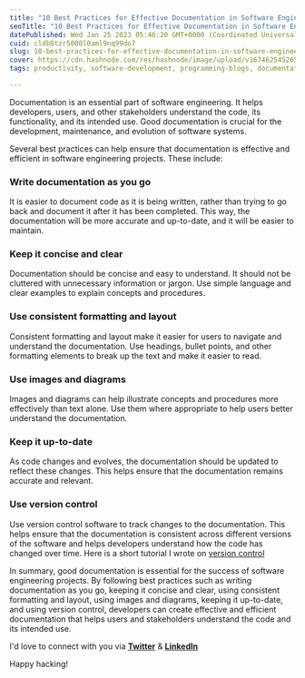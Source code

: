 ```yaml
---
title: "10 Best Practices for Effective Documentation in Software Engineering"
seoTitle: "10 Best Practices for Effective Documentation in Software Engineering"
datePublished: Wed Jan 25 2023 05:46:20 GMT+0000 (Coordinated Universal Time)
cuid: cldb8tzr5000l0aml9nq99do7
slug: 10-best-practices-for-effective-documentation-in-software-engineering
cover: https://cdn.hashnode.com/res/hashnode/image/upload/v1674625452651/ade10006-13c5-4c0d-8b73-c6863a0f5857.jpeg
tags: productivity, software-development, programming-blogs, documentation, software-engineering

---
```


Documentation is an essential part of software engineering. It helps developers, users, and other stakeholders understand the code, its functionality, and its intended use. Good documentation is crucial for the development, maintenance, and evolution of software systems.

Several best practices can help ensure that documentation is effective and efficient in software engineering projects. These include:

### Write documentation as you go

It is easier to document code as it is being written, rather than trying to go back and document it after it has been completed. This way, the documentation will be more accurate and up-to-date, and it will be easier to maintain.

### Keep it concise and clear

Documentation should be concise and easy to understand. It should not be cluttered with unnecessary information or jargon. Use simple language and clear examples to explain concepts and procedures.

### Use consistent formatting and layout

Consistent formatting and layout make it easier for users to navigate and understand the documentation. Use headings, bullet points, and other formatting elements to break up the text and make it easier to read.

### Use images and diagrams

Images and diagrams can help illustrate concepts and procedures more effectively than text alone. Use them where appropriate to help users better understand the documentation.

### Keep it up-to-date

As code changes and evolves, the documentation should be updated to reflect these changes. This helps ensure that the documentation remains accurate and relevant.

### Use version control

Use version control software to track changes to the documentation. This helps ensure that the documentation is consistent across different versions of the software and helps developers understand how the code has changed over time. Here is a short tutorial I wrote on [version control](https://hojaleaks.com/git-101)

In summary, good documentation is essential for the success of software engineering projects. By following best practices such as writing documentation as you go, keeping it concise and clear, using consistent formatting and layout, using images and diagrams, keeping it up-to-date, and using version control, developers can create effective and efficient documentation that helps users and stakeholders understand the code and its intended use.

I'd love to connect with you via [**Twitter**](https://twitter.com/bonaogeto) & [**LinkedIn**](https://www.linkedin.com/in/bonaventureogeto/)

Happy hacking!